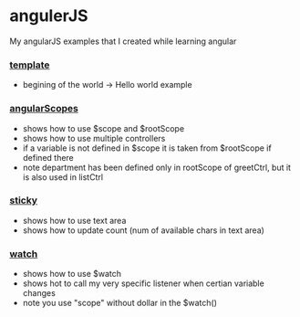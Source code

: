 # angulerJS
My angularJS examples that I created while learning angular

### [template](https://github.com/bozanarh/angularJS/blob/master/template)
- begining of the world -> Hello world example

### [angularScopes](https://github.com/bozanarh/angularJS/blob/master/angularScopes)
- shows how to use $scope and $rootScope
- shows how to use multiple controllers
- if a variable is not defined in $scope it is taken from $rootScope if defined there
- note department has been defined only in rootScope of greetCtrl, but it is also used in listCtrl

### [sticky](https://github.com/bozanarh/angularJS/blob/master/sticky)
- shows how to use text area
- shows how to update count (num of available chars in text area)

### [watch](https://github.com/bozanarh/angularJS/blob/master/watch)
- shows how to use $watch
- shows hot to call my very specific listener when certian variable changes
- note you use "scope" without dollar in the $watch()


